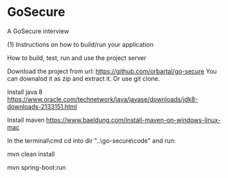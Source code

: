 # GoSecure
A GoSecure interview

(1) Instructions on how to build/run your application

How to build, test, run and use the project server

Download the project from url: https://github.com/orbartal/go-secure You can downalod it as zip and extract it. Or use git clone.

Install java 8 https://www.oracle.com/technetwork/java/javase/downloads/jdk8-downloads-2133151.html

Install maven https://www.baeldung.com/install-maven-on-windows-linux-mac

In the terminal\cmd cd into dir "..\go-secure\code" and run:

mvn clean install

mvn spring-boot:run
